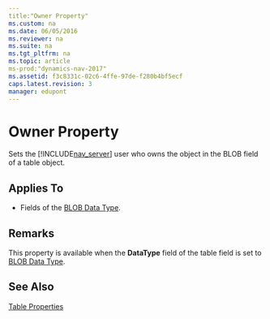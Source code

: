 ```yaml
---
title:"Owner Property"
ms.custom: na
ms.date: 06/05/2016
ms.reviewer: na
ms.suite: na
ms.tgt_pltfrm: na
ms.topic: article
ms-prod:"dynamics-nav-2017"
ms.assetid: f3c8331c-02c6-4ffe-97de-f280b4bf5ecf
caps.latest.revision: 3
manager: edupont
---
```

# Owner Property
Sets the [!INCLUDE[nav_server](includes/nav_server_md.md)] user who owns the object in the BLOB field of a table object.  
  
## Applies To  
  
-   Fields of the [BLOB Data Type](BLOB-Data-Type.md).  
  
## Remarks  
 This property is available when the **DataType** field of the table field is set to [BLOB Data Type](BLOB-Data-Type.md).  
  
## See Also  
 [Table Properties](Table-Properties.md)